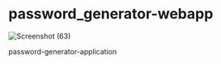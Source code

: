 # password_generator-webapp
![Screenshot (63)](https://github.com/vishal-2023/password_generator-webapp/assets/115693661/d814554e-bf0f-4cd0-8c2d-df5f4d1fccba)

password-generator-application
